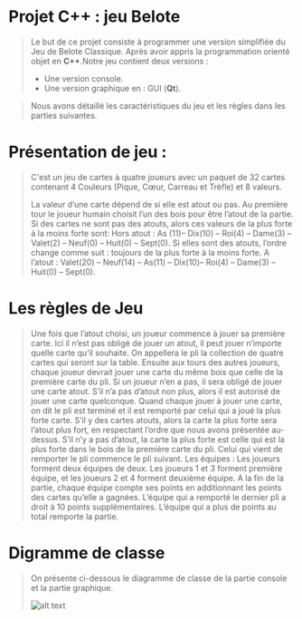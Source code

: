 # Projet C++ : jeu Belote

>Le but de ce projet consiste à programmer une version simplifiée du Jeu de Belote Classique. Après avoir appris la programmation orienté objet en **C++**.Notre jeu contient deux versions :
>* Une version console. 
>* Une version graphique en : GUI (**Qt**). 

>Nous avons détaillé les caractéristiques du jeu et les règles dans les parties suivantes.  
# Présentation de jeu :
>C'est un jeu  de cartes à quatre joueurs avec un paquet de 32  cartes contenant 4 Couleurs (Pique, Cœur, Carreau et Trèfle) et 8 valeurs.
>
>La valeur d’une carte dépend de si elle est atout ou pas. Au première tour le joueur humain choisit l’un des bois pour être l’atout de la partie. Si des cartes ne sont pas des atouts, alors ces valeurs de la plus forte à la moins forte sont: Hors atout : As (11)– Dix(10) – Roi(4) – Dame(3) – Valet(2) – Neuf(0) – Huit(0) – Sept(0). Si elles sont des atouts, l’ordre change comme suit : toujours de la plus forte à la moins forte. A l’atout : Valet(20) – Neuf(14) – As(11) – Dix(10)– Roi(4) – Dame(3) – Huit(0) – Sept(0).

# Les règles de Jeu

>Une fois que l’atout choisi, un joueur commence à jouer sa première carte. Ici il n’est pas obligé de jouer un atout, il peut jouer n’importe quelle carte qu’il souhaite. On appellera le pli la collection de quatre cartes qui seront sur la table. Ensuite aux tours des autres joueurs, chaque joueur devrait jouer une carte du même bois que celle de la première carte du pli. Si un joueur n’en a pas, il sera obligé de jouer une carte atout. S’il n’a pas d’atout non plus, alors il est autorisé de jouer une carte quelconque. Quand chaque jouer à jouer une carte, on dit le pli est terminé et il est remporté par celui qui a joué la plus forte carte. S’il y des cartes atouts, alors la carte la plus forte sera l’atout plus fort, en respectant l’ordre que nous avons présentée au-dessus. S’il n’y a pas d’atout, la carte la plus forte est celle qui est la plus forte dans le bois de la première carte du pli. Celui qui vient de remporter le pli commence le pli suivant. Les équipes :
>Les joueurs forment deux équipes de deux. Les joueurs 1 et 3 forment première équipe, et les joueurs 2 et 4 forment deuxième équipe. A la fin de la partie, chaque équipe compte ses points en additionnant les points des cartes qu’elle a gagnées. L’équipe qui a remporté le dernier pli a droit à 10 points supplémentaires. L’équipe qui a plus de points au total remporte la partie.



# Digramme de classe
>On présente ci-dessous le diagramme de classe de la partie console et la partie graphique.
>
>![alt text](https://i.ibb.co/PY3nB0X/186493269-951275558781774-4261187433453887083-n.png)

